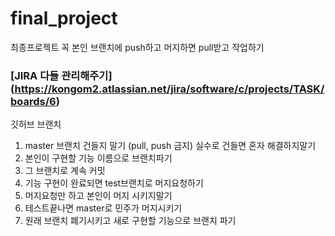 # final_project
최종프로젝트
꼭 본인 브랜치에 push하고 머지하면 pull받고 작업하기
### [JIRA 다들 관리해주기] (https://kongom2.atlassian.net/jira/software/c/projects/TASK/boards/6)

깃허브 브랜치
1. master 브랜치 건들지 말기 (pull, push 금지) 실수로 건들면 혼자 해결하지말기
2. 본인이 구현할 기능 이름으로 브랜치파기
3. 그 브랜치로 계속 커밋
4. 기능 구현이 완료되면 test브랜치로 머지요청하기
5. 머지요청만 하고 본인이 머지 시키지말기
6. 테스트끝나면 master로 민주가 머지시키기
7. 원래 브랜치 폐기시키고 새로 구현할 기능으로 브랜치 파기
